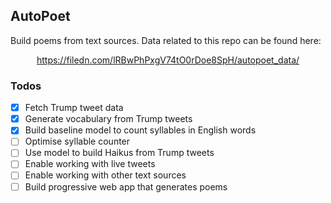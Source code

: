 ## AutoPoet

Build poems from text sources. Data related to this repo can be found here:

<p align = 'center'>
  <a href = 'https://filedn.com/lRBwPhPxgV74tO0rDoe8SpH/autopoet_data/'>
    https://filedn.com/lRBwPhPxgV74tO0rDoe8SpH/autopoet_data/
  </a>
</p>

### Todos

- [x] Fetch Trump tweet data
- [x] Generate vocabulary from Trump tweets
- [x] Build baseline model to count syllables in English words
- [ ] Optimise syllable counter
- [ ] Use model to build Haikus from Trump tweets
- [ ] Enable working with live tweets
- [ ] Enable working with other text sources
- [ ] Build progressive web app that generates poems
